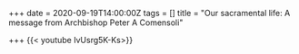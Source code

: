 +++
date = 2020-09-19T14:00:00Z
tags = []
title = "Our sacramental life: A message from Archbishop Peter A Comensoli"

+++
{{< youtube IvUsrg5K-Ks>}}